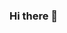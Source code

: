 ### Hi there 👋

<!--

- 🏫 I’m currently studying computer science in Algoma University.
- 👨‍🎓 I've completed Diploma in computer engineering from Gujarat Technological University.
- 🌱 I’m currently learning python for cyber security.
- 🤔 I’m looking for internship for cyber security or Software Developer.
- 📫 How to reach me: github.com/divyangmoradiya
- 📱 linkedin.com/in/divyang-moradiya
- 😄 Pronouns: He/Him
-->
